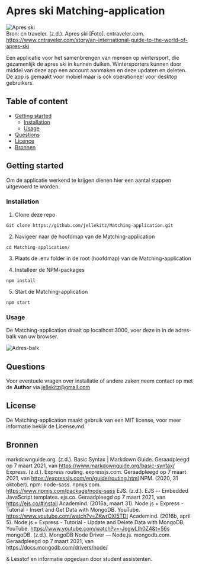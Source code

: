 # Apres ski Matching-application

![Apres ski](https://user-images.githubusercontent.com/15923433/107362901-aeeac100-6ad9-11eb-9e5b-a44d2ba61b38.jpg "Apres ski")<br>
Bron: cn traveler. (z.d.). Apres ski [Foto]. cntraveler.com. https://www.cntraveler.com/story/an-international-guide-to-the-world-of-apres-ski<br>

Een applicatie voor het samenbrengen van mensen op wintersport, die gezamenlijk de apres ski in kunnen duiken. Wintersporters kunnen door middel van deze app een account aanmaken en deze updaten en deleten. De app is gemaakt voor mobiel maar is ook operationeel voor desktop gebruikers.

## Table of content

- [Getting started](#getting-started)
  - [Installation](#installation)
  - [Usage](#usage)
- [Questions](#questions)
- [Licence](#license)
- [Bronnen](#bronnen)

## Getting started

Om de applicatie werkend te krijgen dienen hier een aantal stappen uitgevoerd te worden.

### Installation

1. Clone deze repo

```Git clone https://github.com/jellekitz/Matching-application.git```

2. Navigeer naar de hoofdmap van de Matching-application

```cd Matching-application/```

3. Plaats de .env folder in de root (hoofdmap) van de Matching-application


4. Installeer de NPM-packages

```npm install```

5. Start de Matching-application

```npm start```

### Usage

De Matching-application draait op localhost:3000, voer deze in in de adres-balk van uw browser.

![Adres-balk](https://user-images.githubusercontent.com/15923433/110255443-0888c300-7f94-11eb-9b58-81600abef2af.png "Adres-balk")

## Questions

Voor eventuele vragen over installatie of andere zaken neem contact op met de **Author** via jellekitz@gmail.com

## License

De Matching-application maakt gebruik van een MIT license, voor meer informatie bekijk de License.md.

## Bronnen

markdownguide.org. (z.d.). Basic Syntax | Markdown Guide. Geraadpleegd op 7 maart 2021, van https://www.markdownguide.org/basic-syntax/
Express. (z.d.). Express routing. expressjs.com. Geraadpleegd op 7 maart 2021, van https://expressjs.com/en/guide/routing.html
NPM. (2020, 31 oktober). npm: node-sass. npmjs.com. https://www.npmjs.com/package/node-sass
EJS. (z.d.). EJS -- Embedded JavaScript templates. ejs.co. Geraadpleegd op 7 maart 2021, van https://ejs.co/#install
Academind. (2016a, maart 31). Node.js + Express - Tutorial - Insert and Get Data with MongoDB. YouTube. https://www.youtube.com/watch?v=ZKwrOXl5TDI
Academind. (2016b, april 5). Node.js + Express - Tutorial - Update and Delete Data with MongoDB. YouTube. https://www.youtube.com/watch?v=-JcgwLIh0Z4&t=56s
mongoDB. (z.d.). MongoDB Node Driver — Node.js. mongodb.com. Geraadpleegd op 7 maart 2021, van https://docs.mongodb.com/drivers/node/

& Lesstof en informatie opgedaan door student assistenten.
